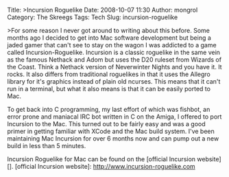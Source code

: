 Title: >Incursion Roguelike
Date: 2008-10-07 11:30
Author: mongrol
Category: The Skreegs
Tags: Tech
Slug: incursion-roguelike

\>For some reason I never got around to writing about this before. Some
months ago I decided to get into Mac software development but being a
jaded gamer that can't see to stay on the wagon I was addicted to a game
called Incursion-Roguelike. Incursion is a classic roguelike in the same
vein as the famous Nethack and Adom but uses the D20 ruleset from
Wizards of the Coast. Think a Nethack version of Neverwinter Nights and
you have it. It rocks. It also differs from traditional roguelikes in
that it uses the Allegro library for it's graphics instead of plain old
ncurses. This means that it can't run in a terminal, but what it also
means is that it can be easily ported to Mac.

To get back into C programming, my last effort of which was fishbot, an
error prone and maniacal IRC bot written in C on the Amiga, I offered to
port Incursion to the Mac. This turned out to be fairly easy and was a
good primer in getting familiar with XCode and the Mac build system.
I've been maintaining Mac Incursion for over 6 months now and can pump
out a new build in less than 5 minutes.

Incursion Roguelike for Mac can be found on the [official Incursion
website][].
  [official Incursion website]: http://www.incursion-roguelike.com
